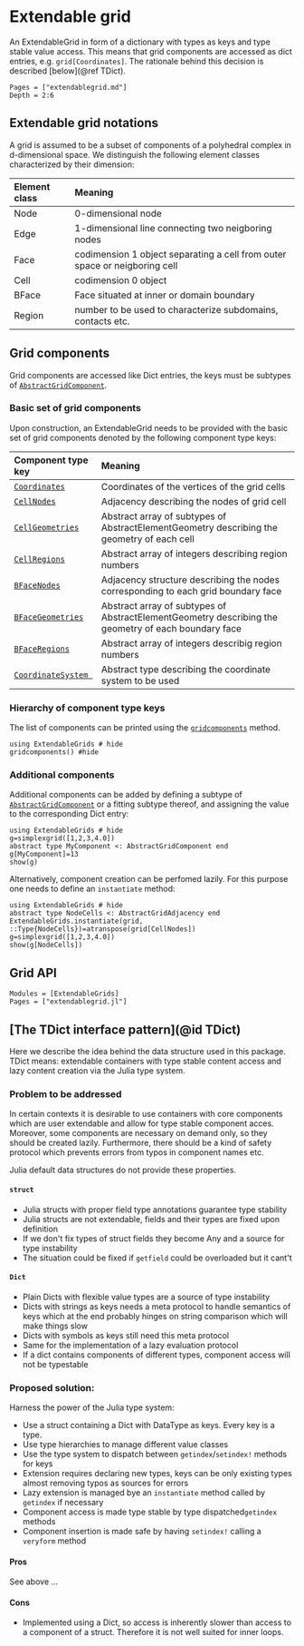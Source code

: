 # Extendable grid


An ExtendableGrid in form of a dictionary with types as keys and type stable value access.
This means that grid components are accessed as dict entries, e.g. `grid[Coordinates]`.
The rationale behind this decision is described [below](@ref TDict).

```@contents
Pages = ["extendablegrid.md"]
Depth = 2:6
```

## Extendable grid notations
A grid is assumed to be a subset of components of a polyhedral complex in d-dimensional space.
We distinguish the following element classes characterized by their dimension:

| Element class | Meaning                                                                    |
| :--           | :--                                                                        |
| Node          | 0-dimensional node                                                         |
| Edge          | 1-dimensional line connecting two neigboring nodes                         |
| Face          | codimension 1 object separating a cell from outer space or neigboring cell |
| Cell          | codimension 0 object                                                       |
| BFace         | Face situated at inner or domain boundary                                  |
| Region        | number to be used to characterize subdomains, contacts etc.                |
 
## Grid components

Grid components are accessed like Dict entries, the keys must be subtypes of [`AbstractGridComponent`](@ref).

### Basic set of grid components
Upon construction, an ExtendableGrid needs to be provided with the basic set of grid components denoted by
the following component type keys:

| Component type key          | Meaning                                                                                              |
| :---------------            | :--------------------------------------------------------------------------------------------------- |
| [`Coordinates`](@ref)       | Coordinates of the vertices of the grid cells                                                        |
| [`CellNodes`](@ref)         | Adjacency describing the nodes of grid cell                                                          |
| [`CellGeometries`](@ref)    | Abstract array of subtypes of AbstractElementGeometry describing the geometry of each cell           |
| [`CellRegions`](@ref)       | Abstract array of integers describing region numbers                                                 |
| [`BFaceNodes`](@ref)        | Adjacency structure describing the nodes corresponding to each grid boundary face                    |
| [`BFaceGeometries`](@ref)   | Abstract array of subtypes of AbstractElementGeometry describing the geometry of each boundary face  |
| [`BFaceRegions`](@ref)      | Abstract array of integers describig region numbers                                                  |
| [`CoordinateSystem `](@ref) | Abstract type describing the coordinate system to be used                                            |



### Hierarchy of component type keys

The list of components can be printed using the [`gridcomponents`](@ref) method.
```@example
using ExtendableGrids # hide
gridcomponents() #hide
```

### Additional components
Additional components can be added by defining  a subtype of [`AbstractGridComponent`](@ref) or
a fitting subtype thereof, and assigning the value to the corresponding Dict entry:

```@example
using ExtendableGrids # hide
g=simplexgrid([1,2,3,4.0])
abstract type MyComponent <: AbstractGridComponent end
g[MyComponent]=13
show(g)
```

Alternatively, component creation can be perfomed lazily. For this
purpose one needs to define an `instantiate` method:


```@example
using ExtendableGrids # hide
abstract type NodeCells <: AbstractGridAdjacency end
ExtendableGrids.instantiate(grid, ::Type{NodeCells})=atranspose(grid[CellNodes])
g=simplexgrid([1,2,3,4.0])
show(g[NodeCells])
```


## Grid API

```@autodocs
Modules = [ExtendableGrids]
Pages = ["extendablegrid.jl"]
```



## [The TDict interface pattern](@id TDict)

Here we describe the idea behind the data structure used in this package.
TDict means: extendable containers with type stable content access and lazy content creation via the Julia type system.

### Problem to be addressed

In certain contexts it is desirable to use containers with core components
which are user extendable and allow for type stable component acces. Moreover,
some components are necessary on demand only, so they should be created lazily.
Furthermore, there should be a kind of safety protocol which prevents errors
from typos in component names etc.

Julia default data structures do not provide these properties.

#### `struct` 
  - Julia structs with proper field type annotations guarantee type stability
  - Julia structs are not extendable, fields and their types are fixed upon definition
  - If we don't fix types of struct fields they become Any and a source 
    for type instability
  - The situation could be fixed if `getfield` could be overloaded but it cant't

#### `Dict`
  - Plain Dicts with flexible value types are a source of type instability
  - Dicts with strings as keys needs a meta protocol to handle
    semantics of keys which at the end probably hinges on string comparison which
    will make things slow
  - Dicts with symbols as keys still need this meta protocol
  - Same for the implementation of a lazy evaluation protocol
  - If a dict contains components of different types, component access will not be typestable

### Proposed solution:

Harness the power of the Julia type system: 
- Use a struct containing a  Dict with DataType as keys. Every key is a type.
- Use type hierarchies to manage different  value classes
- Use the type system to dispatch between  `getindex`/`setindex!` methods for keys
- Extension requires declaring new types, keys can be only existing types almost removing
  typos as sources for errors
- Lazy extension is managed bye an  `instantiate` method called by `getindex` if necessary
- Component access is made type stable by type dispatched`getindex` methods
- Component insertion is made safe by having  `setindex!`  calling a `veryform` method

#### Pros
See above ...

#### Cons
- Implemented using a Dict, so access is inherently slower than access to a component
  of a struct. Therefore it is not well suited for inner loops.

